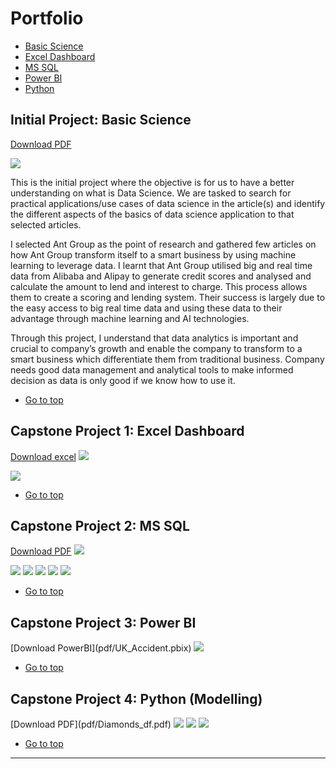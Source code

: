 <h1 id="Portfolio">Portfolio</h1>

- <a href="#BS">Basic Science</a>
- <a href="#ED">Excel Dashboard</a>
- <a href="#SQL">MS SQL</a>
- <a href="#PBI">Power BI</a>
- <a href="#PYT">Python</a>


<h2 id="BS">Initial Project: Basic Science</h2>

[Download PDF](pdf/AntGroup.pdf)

<img src="images/AntGroup.jpg?raw=true"/>

<p>
This is the initial project where the objective is for us to have a better understanding on what is Data Science.
We are tasked to search for practical applications/use cases of data science in the article(s) and identify the different aspects of the basics of data science application to that selected articles.
</p>

<p>
I selected Ant Group as the point of research and gathered few articles on how Ant Group transform itself to a smart business by using machine learning to leverage data. I learnt that Ant Group utilised big and real time data from Alibaba and Alipay to generate credit scores and analysed and calculate the amount to lend and interest to charge. This process allows them to create a scoring and lending system. Their success is largely due to the easy access to big real time data and using these data to their advantage through machine learning and AI technologies.
</p>

<p>
Through this project, I understand that data analytics is important and crucial to company’s growth and enable the company to transform to a smart business which differentiate them from traditional business. Company needs good data management and analytical tools to make informed decision as data is only good if we know how to use it.
</p>

- <a href="#Portfolio">Go to top</a>

<h2 id="ED">Capstone Project 1: Excel Dashboard</h2>

[Download excel](pdf/diamonds.xlsx)
<img src="images/Diamonds.jpg?raw=true"/>

<img src="images/Diamonds_Dashboard.jpg?raw=true"/>

- <a href="#Portfolio">Go to top</a>

<h2 id="SQL">Capstone Project 2: MS SQL</h2>

[Download PDF](pdf/HairSalon_PP.pdf)
<img src="images/HairSalon_Main_SQL.jpg?raw=true"/>

<img src="images/HairSalon_Busiest.jpg?raw=true"/>

<img src="images/HairSalon_Topclients.jpg?raw=true"/>

<img src="images/HairSalon_NoShow.jpg?raw=true"/>

<img src="images/HairSalon_StoredProcedures.jpg?raw=true"/>

<img src="images/HairSalon_Functions.jpg?raw=true"/>

- <a href="#Portfolio">Go to top</a>

<h2 id="PBI">Capstone Project 3: Power BI</h2>
[Download PowerBI](pdf/UK_Accident.pbix)
<img src="images/UKAccidents_PowerBI.jpg?raw=true"/>

- <a href="#Portfolio">Go to top</a>

<h2 id="PYT">Capstone Project 4: Python (Modelling)</h2>
[Download PDF](pdf/Diamonds_df.pdf)
<img src="images/Diamonds_Python.jpg?raw=true"/>

<img src="images/Diamonds_Python_Results.jpg?raw=true"/>

<img src="images/Diamonds_Python_Feature.jpg?raw=true"/>


- <a href="#Portfolio">Go to top</a>






---

